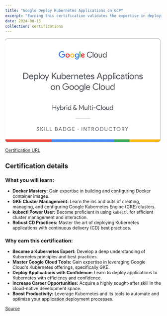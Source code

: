 ```yaml
---
title: "Google Deploy Kubernetes Applications on GCP"
excerpt: "Earning this certification validates the expertise in deploying applications on GKE, showcasing mastery of Docker, GKE cluster management, kubectl, and continuous delivery practices for Kubernetes.<br/><img src='/images/google-deploy-kubernetes-applications-on-gcp.png'>"
date: 2024-08-15
collection: certifications
---
```


![](/images/google-deploy-kubernetes-applications-on-gcp.png)

[Certification URL](https://www.credly.com/badges/ff3c6ca2-fd9d-4ad1-9767-63a5726f98df/public_url)

## Certification details

### What you will learn:

-   **Docker Mastery:** Gain expertise in building and configuring Docker container images.
-   **GKE Cluster Management:** Learn the ins and outs of creating, managing, and configuring Google Kubernetes Engine (GKE) clusters.
-   **kubectl Power User:** Become proficient in using `kubectl` for efficient cluster management and interaction.
-   **Robust CD Practices:** Master the art of deploying Kubernetes applications with continuous delivery (CD) best practices.

### Why earn this certification:

-   **Become a Kubernetes Expert:** Develop a deep understanding of Kubernetes principles and best practices.
-   **Master Google Cloud Tools:** Gain expertise in leveraging Google Cloud's Kubernetes offerings, specifically GKE.
-   **Deploy Applications with Confidence:** Learn to deploy applications to Kubernetes with efficiency and confidence.
-   **Increase Career Opportunities:** Acquire a highly sought-after skill in the cloud-native development space.
-   **Boost Productivity:** Leverage Kubernetes and its tools to automate and optimize your application deployment processes.

[Source](https://www.cloudskillsboost.google/course_templates/663)
